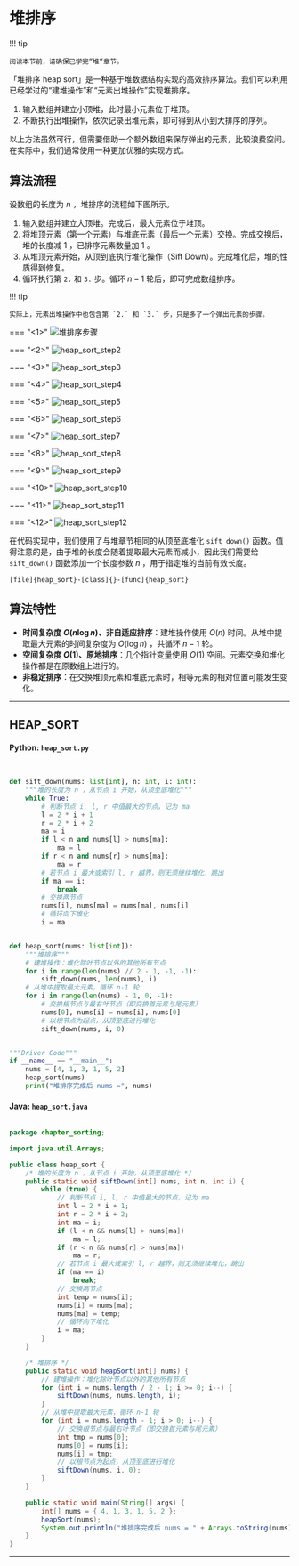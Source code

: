# 堆排序

!!! tip

    阅读本节前，请确保已学完“堆“章节。

「堆排序 heap sort」是一种基于堆数据结构实现的高效排序算法。我们可以利用已经学过的“建堆操作”和“元素出堆操作”实现堆排序。

1. 输入数组并建立小顶堆，此时最小元素位于堆顶。
2. 不断执行出堆操作，依次记录出堆元素，即可得到从小到大排序的序列。

以上方法虽然可行，但需要借助一个额外数组来保存弹出的元素，比较浪费空间。在实际中，我们通常使用一种更加优雅的实现方式。

## 算法流程

设数组的长度为 $n$ ，堆排序的流程如下图所示。

1. 输入数组并建立大顶堆。完成后，最大元素位于堆顶。
2. 将堆顶元素（第一个元素）与堆底元素（最后一个元素）交换。完成交换后，堆的长度减 $1$ ，已排序元素数量加 $1$ 。
3. 从堆顶元素开始，从顶到底执行堆化操作（Sift Down）。完成堆化后，堆的性质得到修复。
4. 循环执行第 `2.` 和 `3.` 步。循环 $n - 1$ 轮后，即可完成数组排序。

!!! tip

    实际上，元素出堆操作中也包含第 `2.` 和 `3.` 步，只是多了一个弹出元素的步骤。

=== "<1>"
    ![堆排序步骤](heap_sort.assets/heap_sort_step1.png)

=== "<2>"
    ![heap_sort_step2](heap_sort.assets/heap_sort_step2.png)

=== "<3>"
    ![heap_sort_step3](heap_sort.assets/heap_sort_step3.png)

=== "<4>"
    ![heap_sort_step4](heap_sort.assets/heap_sort_step4.png)

=== "<5>"
    ![heap_sort_step5](heap_sort.assets/heap_sort_step5.png)

=== "<6>"
    ![heap_sort_step6](heap_sort.assets/heap_sort_step6.png)

=== "<7>"
    ![heap_sort_step7](heap_sort.assets/heap_sort_step7.png)

=== "<8>"
    ![heap_sort_step8](heap_sort.assets/heap_sort_step8.png)

=== "<9>"
    ![heap_sort_step9](heap_sort.assets/heap_sort_step9.png)

=== "<10>"
    ![heap_sort_step10](heap_sort.assets/heap_sort_step10.png)

=== "<11>"
    ![heap_sort_step11](heap_sort.assets/heap_sort_step11.png)

=== "<12>"
    ![heap_sort_step12](heap_sort.assets/heap_sort_step12.png)

在代码实现中，我们使用了与堆章节相同的从顶至底堆化 `sift_down()` 函数。值得注意的是，由于堆的长度会随着提取最大元素而减小，因此我们需要给 `sift_down()` 函数添加一个长度参数 $n$ ，用于指定堆的当前有效长度。

```src
[file]{heap_sort}-[class]{}-[func]{heap_sort}
```

## 算法特性

- **时间复杂度 $O(n \log n)$、非自适应排序**：建堆操作使用 $O(n)$ 时间。从堆中提取最大元素的时间复杂度为 $O(\log n)$ ，共循环 $n - 1$ 轮。
- **空间复杂度 $O(1)$、原地排序**：几个指针变量使用 $O(1)$ 空间。元素交换和堆化操作都是在原数组上进行的。
- **非稳定排序**：在交换堆顶元素和堆底元素时，相等元素的相对位置可能发生变化。



-----------------------------------------------------------------

## HEAP_SORT
#### Python: `heap_sort.py`
```python


def sift_down(nums: list[int], n: int, i: int):
    """堆的长度为 n ，从节点 i 开始，从顶至底堆化"""
    while True:
        # 判断节点 i, l, r 中值最大的节点，记为 ma
        l = 2 * i + 1
        r = 2 * i + 2
        ma = i
        if l < n and nums[l] > nums[ma]:
            ma = l
        if r < n and nums[r] > nums[ma]:
            ma = r
        # 若节点 i 最大或索引 l, r 越界，则无须继续堆化，跳出
        if ma == i:
            break
        # 交换两节点
        nums[i], nums[ma] = nums[ma], nums[i]
        # 循环向下堆化
        i = ma


def heap_sort(nums: list[int]):
    """堆排序"""
    # 建堆操作：堆化除叶节点以外的其他所有节点
    for i in range(len(nums) // 2 - 1, -1, -1):
        sift_down(nums, len(nums), i)
    # 从堆中提取最大元素，循环 n-1 轮
    for i in range(len(nums) - 1, 0, -1):
        # 交换根节点与最右叶节点（即交换首元素与尾元素）
        nums[0], nums[i] = nums[i], nums[0]
        # 以根节点为起点，从顶至底进行堆化
        sift_down(nums, i, 0)


"""Driver Code"""
if __name__ == "__main__":
    nums = [4, 1, 3, 1, 5, 2]
    heap_sort(nums)
    print("堆排序完成后 nums =", nums)
```

#### Java: `heap_sort.java`
```java

package chapter_sorting;

import java.util.Arrays;

public class heap_sort {
    /* 堆的长度为 n ，从节点 i 开始，从顶至底堆化 */
    public static void siftDown(int[] nums, int n, int i) {
        while (true) {
            // 判断节点 i, l, r 中值最大的节点，记为 ma
            int l = 2 * i + 1;
            int r = 2 * i + 2;
            int ma = i;
            if (l < n && nums[l] > nums[ma])
                ma = l;
            if (r < n && nums[r] > nums[ma])
                ma = r;
            // 若节点 i 最大或索引 l, r 越界，则无须继续堆化，跳出
            if (ma == i)
                break;
            // 交换两节点
            int temp = nums[i];
            nums[i] = nums[ma];
            nums[ma] = temp;
            // 循环向下堆化
            i = ma;
        }
    }

    /* 堆排序 */
    public static void heapSort(int[] nums) {
        // 建堆操作：堆化除叶节点以外的其他所有节点
        for (int i = nums.length / 2 - 1; i >= 0; i--) {
            siftDown(nums, nums.length, i);
        }
        // 从堆中提取最大元素，循环 n-1 轮
        for (int i = nums.length - 1; i > 0; i--) {
            // 交换根节点与最右叶节点（即交换首元素与尾元素）
            int tmp = nums[0];
            nums[0] = nums[i];
            nums[i] = tmp;
            // 以根节点为起点，从顶至底进行堆化
            siftDown(nums, i, 0);
        }
    }

    public static void main(String[] args) {
        int[] nums = { 4, 1, 3, 1, 5, 2 };
        heapSort(nums);
        System.out.println("堆排序完成后 nums = " + Arrays.toString(nums));
    }
}
```




-----------------------------------------------------------------

